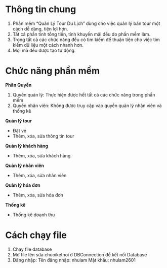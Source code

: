# Thông tin chung
1) Phần mềm “Quản Lý Tour Du Lịch” dùng cho việc quản lý bán tour một cách dễ dàng, tiện lợi hơn.
2) Tất cả phần tính tổng tiền, tính khuyến mãi đều do phần mềm làm.
3) Trong tất cả các chức năng đều có tìm kiếm để thuận tiện cho việc tìm kiếm dữ liệu một cách nhanh hơn.
4) Mọi mã đều được tạo tự động.

# Chức năng phần mềm
**Phân Quyền**
1) Quyền quản lý: Thực hiện được hết tất cả các chức năng trong phần mềm
2) Quyền nhân viên: Không được truy cập vào quyền quản lý nhân viên và thống kê
   
**Quản lý tour**
- Đặt vé
- Thêm, xóa, sửa thông tin tour
   
**Quản lý khách hàng**
- Thêm, xóa, sửa khách hàng

**Quản lý nhân viên**
- Thêm, xóa, sửa nhân viên
   
**Quản lý hóa đơn**
- Thêm, xóa, sửa hóa đơn
  
**Thống kê**
- Thống kê doanh thu
  
# Cách chạy file
1) Chạy file database
2) Mở file lên sửa chuoiketnoi ở DBConnection để kết nối Database
3) Đăng nhập:
   Tên đăng nhập: nhulam
   Mật khẩu: nhulam2601

